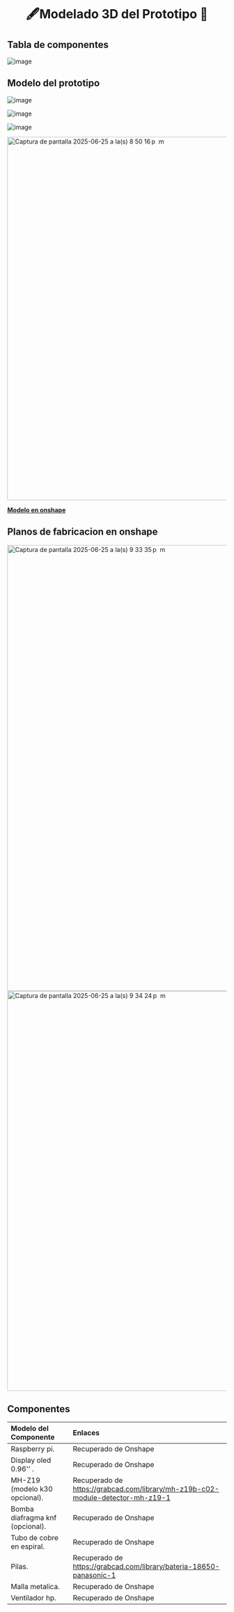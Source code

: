 # <h1 align="center">🖋Modelado 3D del Prototipo 🔩</h1>

## Tabla de componentes

![image](https://github.com/user-attachments/assets/d192713e-3720-4d1a-a91f-68668cd42294)


## Modelo del prototipo

![image](https://github.com/user-attachments/assets/8fa7c4ee-b123-41ae-b1d1-a7d8cac14877)

![image](https://github.com/user-attachments/assets/811baa5b-7a88-4540-9718-fdc630c82872)

![image](https://github.com/user-attachments/assets/ffa2cb6c-42d3-4199-aa87-c951817ccfc4)


<img width="834" alt="Captura de pantalla 2025-06-25 a la(s) 8 50 16 p  m" src="https://github.com/user-attachments/assets/947deba3-0eec-4039-9b1a-56689311bec8" />

[**Modelo en onshape**](https://cad.onshape.com/documents/75be09fbafd7a715ff50816b/w/9febd97de62e21b28fbebee5/e/350942b4872b72c6e4679956)

## Planos de fabricacion en onshape

<img width="1024" alt="Captura de pantalla 2025-06-25 a la(s) 9 33 35 p  m" src="https://github.com/user-attachments/assets/a778697c-ed36-4413-afe1-8f060d3feaf2" />

<img width="918" alt="Captura de pantalla 2025-06-25 a la(s) 9 34 24 p  m" src="https://github.com/user-attachments/assets/528254a8-f694-4f7d-b49f-dca862c0808a" />



## Componentes

|Modelo del Componente|Enlaces |
|:---|:---|
|Raspberry pi.| Recuperado de Onshape|
|Display oled 0.96'’ .|Recuperado de Onshape| 
|MH-Z19 (modelo k30 opcional).| Recuperado de https://grabcad.com/library/mh-z19b-c02-module-detector-mh-z19-1|
|Bomba diafragma knf (opcional).| Recuperado de Onshape|
|Tubo de cobre en espiral.| Recuperado de Onshape|
|Pilas. |Recuperado de https://grabcad.com/library/bateria-18650-panasonic-1|
|Malla metalica.| Recuperado de Onshape|
|Ventilador hp.| Recuperado de Onshape|
